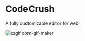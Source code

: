 # CodeCrush

A fully customizable editor for web!

![ezgif com-gif-maker](https://user-images.githubusercontent.com/73492768/215186329-b69749f6-f83a-431b-bce1-3d34e2a40b92.gif)
